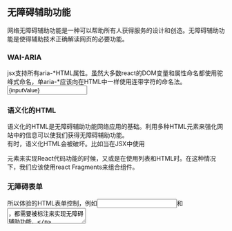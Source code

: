 ## 无障碍辅助功能
  网络无障碍辅助功能是一种可以帮助所有人获得服务的设计和创造。无障碍辅助功能是使得辅助技术正确解读网页的必要功能。  
  ### WAI-ARIA
   jsx支持所有aria-*HTML属性。虽然大多数react的DOM变量和属性命名都使用驼峰式命名，单aria-*应该向在HTML中一样使用连带字符的命名法。  
    <input  
        type="text"
        aria-label={labelText}
        aria-required="true"
        onChange={onchangeHandler}
        value={inputValue}
        name="name"
    />
  ### 语义化的HTML
   语义化的HTML是无障碍辅助功能网络应用的基础。利用多种HTML元素来强化网站中的信息可以使我们获得无障碍辅助功能。  
   有时，语义化HTML会被破坏。比如当在JSX中使用<div>元素来实现React代码功能的时候，又或是在使用列表和HTML<table>时。在这种情况下，我们应该使用react Fragments来组合组件。
  ### 无障碍表单
  所以体验的HTML表单控制，例如<input>和<textarea>，都需要被标注来实现无障碍辅助功能。
## 代码分割
### 打包
大多数React应用都会使用webpack这类的构件工具来打包文件。打包是将文件引入并合并到一个单独文件的过程，最终形成一个bundle。

